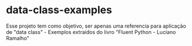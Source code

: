 # data-class-examples
Esse projeto tem como objetivo, ser apenas uma referencia para aplicação de "data class" - Exemplos extraídos do livro "Fluent Python - Luciano Ramalho"

